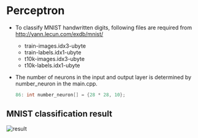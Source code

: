 # Perceptron

- To classify MNIST handwritten digits, following files are required from http://yann.lecun.com/exdb/mnist/
  - train-images.idx3-ubyte
  - train-labels.idx1-ubyte
  - t10k-images.idx3-ubyte
  - t10k-labels.idx1-ubyte

- The number of neurons in the input and output layer is determined by number_neuron in the main.cpp.
  ```C++
  86: int number_neuron[] = {28 * 28, 10};
  ```

## MNIST classification result
![result](/result.PNG)

